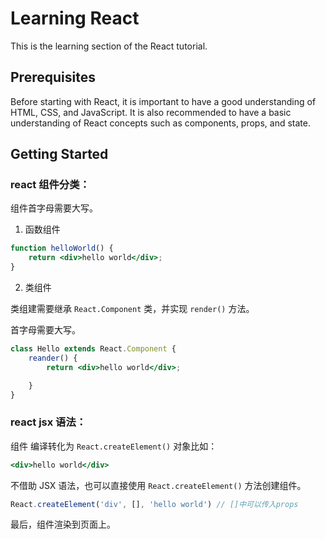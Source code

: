 # Learning React

This is the learning section of the React tutorial.

## Prerequisites

Before starting with React, it is important to have a good understanding of HTML, CSS, and JavaScript. It is also recommended to have a basic understanding of React concepts such as components, props, and state.

## Getting Started

### react 组件分类：

组件首字母需要大写。

1. 函数组件

```jsx
function helloWorld() {
    return <div>hello world</div>;
}
```

2. 类组件

类组建需要继承 `React.Component` 类，并实现 `render()` 方法。

首字母需要大写。

```jsx
class Hello extends React.Component {
    reander() {
        return <div>hello world</div>;

    }
}
```
### react jsx 语法：

组件 编译转化为 `React.createElement()` 对象比如：

```jsx
<div>hello world</div>
```
不借助 JSX 语法，也可以直接使用 `React.createElement()` 方法创建组件。

```jsx
React.createElement('div', [], 'hello world') // []中可以传入props
```
最后，组件渲染到页面上。

